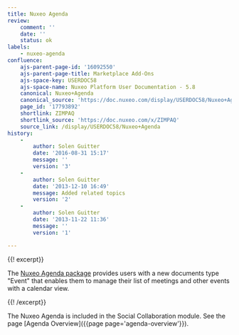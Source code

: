 ```yaml
---
title: Nuxeo Agenda
review:
    comment: ''
    date: ''
    status: ok
labels:
    - nuxeo-agenda
confluence:
    ajs-parent-page-id: '16092550'
    ajs-parent-page-title: Marketplace Add-Ons
    ajs-space-key: USERDOC58
    ajs-space-name: Nuxeo Platform User Documentation - 5.8
    canonical: Nuxeo+Agenda
    canonical_source: 'https://doc.nuxeo.com/display/USERDOC58/Nuxeo+Agenda'
    page_id: '17793892'
    shortlink: ZIMPAQ
    shortlink_source: 'https://doc.nuxeo.com/x/ZIMPAQ'
    source_link: /display/USERDOC58/Nuxeo+Agenda
history:
    - 
        author: Solen Guitter
        date: '2016-08-31 15:17'
        message: ''
        version: '3'
    - 
        author: Solen Guitter
        date: '2013-12-10 16:49'
        message: Added related topics
        version: '2'
    - 
        author: Solen Guitter
        date: '2013-11-22 11:36'
        message: ''
        version: '1'

---
```

{{! excerpt}}

The [Nuxeo Agenda package](https://connect.nuxeo.com/nuxeo/site/marketplace/package/nuxeo-agenda) provides users with a new documents type "Event" that enables them to manage their list of meetings and other events with a calendar view.

{{! /excerpt}}

The Nuxeo Agenda is included in the Social Collaboration module. See the page&nbsp;[Agenda Overview]({{page page='agenda-overview'}}).

&nbsp;